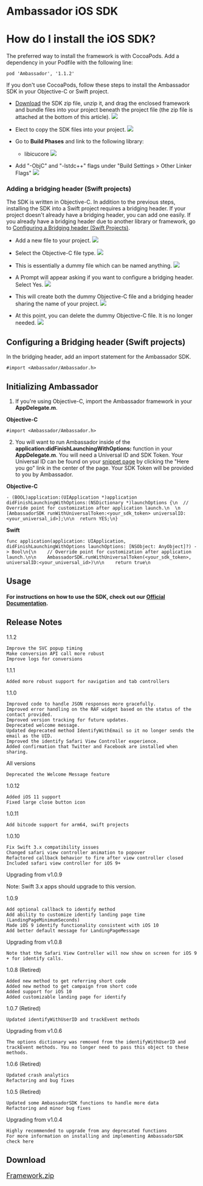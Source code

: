 # Ambassador iOS SDK

# How do I install the iOS SDK?

The preferred way to install the framework is with CocoaPods. Add a dependency in your Podfile with the following line:

```
pod 'Ambassador', '1.1.2'
```

If you don't use CocoaPods, follow these steps to install the Ambassador SDK in your Objective-C or Swift project.

* [Download](https://s3-us-west-2.amazonaws.com/ambassador-readmeio/Framework.zip) the SDK zip file, unzip it, and drag the enclosed framework and bundle files into your project beneath the project file (the zip file is attached at the bottom of this article).
![](https://files.readme.io/ENXWNp3dRkKdsmymGzCG_ios_sdk_1.png)

* Elect to copy the SDK files into your project.
![](https://files.readme.io/vVBH2Pt9TVaErBQTFcoP_ios_sdk_2.png)
* Go to __Build Phases__ and link to the following library:
  * libicucore
![](https://files.readme.io/UFb2v0Q6OZTI9CJrBhyw_ios_sdk_3.png)

* Add "-ObjC" and "-lstdc++" flags under "Build Settings > Other Linker Flags"
![](https://files.readme.io/3b660e5-Pasted_Image_4_24_18__10_43_AM.png)

### Adding a bridging header (Swift projects)
The SDK is written in Objective-C. In addition to the previous steps, installing the SDK into a Swift project requires a bridging header. If your project doesn't already have a bridging header, you can add one easily. If you already have a bridging header due to another library or framework, go to [Configuring a Bridging header (Swift Projects)](#section-configuring-a-bridging-header-swift-projects-).

* Add a new file to your project.
![](https://files.readme.io/wZIMtbkVRUanF1hofVBx_ios_sdk_5.png)

* Select the Objective-C file type.
![](https://files.readme.io/VuLE37gTJuiKKGUgOC2w_ios_sdk_6.png)

* This is essentially a dummy file which can be named anything.
![](https://files.readme.io/GVXhOEVQQJm8iP0W5B0i_ios_sdk_7.png)

* A Prompt will appear asking if you want to configure a bridging header. Select Yes.
![](https://files.readme.io/C9whbZgCS6SHEcVuulPE_ios_sdk_8.png)

* This will create both the dummy Objective-C file and a bridging header sharing the name of your project.
![](https://files.readme.io/Q5HMRDSPGFJkVyntD2gE_ios_sdk_9.png)

* At this point, you can delete the dummy Objective-C file. It is no longer needed.
![](https://files.readme.io/LMB7HXWJRk6AOzl97PqO_ios_sdk_10.png)

## Configuring a Bridging header (Swift projects)

In the bridging header, add an import statement for the Ambassador SDK.

```
#import <Ambassador/Ambassador.h>
```

## Initializing Ambassador

1. If you're using Objective-C, import the Ambassador framework in your __AppDelegate.m__.

**Objective-C**
```
#import <Ambassador/Ambassador.h>
```

2. You will want to run Ambassador inside of the __application:didFinishLaunchingWithOptions:__ function in your __AppDelegate.m__. You will need a Universal ID and SDK Token. Your Universal ID can be found on your [snippet page](https://cdn.getambassador.com/editor) by clicking the "Here you go" link in the center of the page. Your SDK Token will be provided to you by Ambassador.

**Objective-C**

```
- (BOOL)application:(UIApplication *)application didFinishLaunchingWithOptions:(NSDictionary *)launchOptions {\n  // Override point for customization after application launch.\n  \n  [AmbassadorSDK runWithUniversalToken:<your_sdk_token> universalID:<your_universal_id>];\n\n  return YES;\n}
```

**Swift**
```
func application(application: UIApplication, didFinishLaunchingWithOptions launchOptions: [NSObject: AnyObject]?) -> Bool\n{\n    // Override point for customization after application launch.\n\n    AmbassadorSDK.runWithUniversalToken(<your_sdk_token>, universalID:<your_universal_id>)\n\n    return true\n
```


## Usage

#### For instructions on how to use the SDK, check out our <a href="https://docs.getambassador.com/v2.0.0/page/ios-sdk">Official Documentation</a>.

## Release Notes

1.1.2


    Improve the SVC popup timing
    Make conversion API call more robust
    Improve logs for conversions

1.1.1


    Added more robust support for navigation and tab controllers

1.1.0


    Improved code to handle JSON responses more gracefully.
    Improved error handling on the RAF widget based on the status of the contact provided.
    Improved version tracking for future updates.
    Deprecated welcome message.
    Updated deprecated method IdentifyWithEmail so it no longer sends the email as the UID.
    Improved the identify Safari View Controller experience.
    Added confirmation that Twitter and Facebook are installed when sharing.

All versions


    Deprecated the Welcome Message feature

1.0.12


    Added iOS 11 support
    Fixed large close button icon

1.0.11


    Add bitcode support for arm64, swift projects

1.0.10


    Fix Swift 3.x compatibility issues
    Changed safari view controller animation to popover
    Refactored callback behavior to fire after view controller closed
    Included safari view controller for iOS 9+

Upgrading from v1.0.9

Note: Swift 3.x apps should upgrade to this version.

1.0.9


    Add optional callback to identify method
    Add ability to customize identify landing page time (LandingPageMinimumSeconds)
    Made iOS 9 identify functionality consistent with iOS 10
    Add better default message for LandingPageMessage

Upgrading from v1.0.8

    Note that the Safari View Controller will now show on screen for iOS 9 + for identify calls.

1.0.8 (Retired)


    Added new method to get referring short code
    Added new method to get campaign from short code
    Added support for iOS 10
    Added customizable landing page for identify

1.0.7 (Retired)


    Updated identifyWithUserID and trackEvent methods

Upgrading from v1.0.6

    The options dictionary was removed from the identifyWithUserID and trackEvent methods. You no longer need to pass this object to these methods.

1.0.6 (Retired)


    Updated crash analytics
    Refactoring and bug fixes

1.0.5 (Retired)


    Updated some AmbassadorSDK functions to handle more data
    Refactoring and minor bug fixes

Upgrading from v1.0.4

    Highly recommended to upgrade from any deprecated functions
    For more information on installing and implementing AmbassadorSDK check here




## Download

<a href="https://s3-us-west-2.amazonaws.com/ambassador-readmeio/Framework.zip" style="font-size:large">Framework.zip</a>